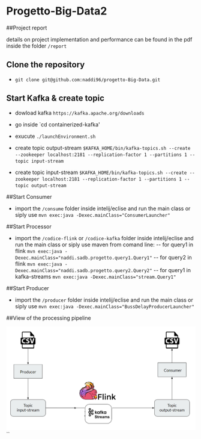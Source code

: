# Progetto-Big-Data2


##Project report

details on project implementation and performance can be found in the pdf inside the folder `/report`

## Clone the repository

- `git clone git@github.com:naddi96/progetto-Big-Data.git`


## Start Kafka & create topic

- dowload kafka `https://kafka.apache.org/downloads`

- go inside `cd containerized-kafka\'

- exucute `./launchEnvironment.sh`

- create topic output-stream `$KAFKA_HOME/bin/kafka-topics.sh --create --zookeeper localhost:2181 --replication-factor 1 --partitions 1 --topic input-stream`

- create topic input-stream `$KAFKA_HOME/bin/kafka-topics.sh --create --zookeeper localhost:2181 --replication-factor 1 --partitions 1 --topic output-stream`

##Start Consumer

- import the `/consume` folder inside intelij/eclise and run the main class or siply use `mvn exec:java -Dexec.mainClass="ConsumerLauncher"`



##Start Processor

- import the `/codice-flink` or `/codice-kafka` folder inside intelij/eclise and run the main class or siply use maven from comand line:
	-- for query1 in flink `mvn exec:java -Dexec.mainClass="naddi.sadb.progetto.query1.Query1"`
	-- for query2 in flink `mvn exec:java -Dexec.mainClass="naddi.sadb.progetto.query2.Query2"`
	-- for query1 in kafka-streams `mvn exec:java -Dexec.mainClass="stream.Query1"`



##Start Producer

- import the `/producer` folder inside intelij/eclise and run the main class or siply use `mvn exec:java -Dexec.mainClass="BussDelayProducerLauncher"`




##View of the processing pipeline


![processing infrastructure](https://github.com/naddi96/Progetto-Big-Data2/blob/master/report/architettura.png?raw=true)``
